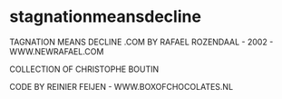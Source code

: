 stagnationmeansdecline
======================


TAGNATION MEANS DECLINE .COM BY RAFAEL ROZENDAAL - 2002 - WWW.NEWRAFAEL.COM

COLLECTION OF CHRISTOPHE BOUTIN

CODE BY REINIER FEIJEN - WWW.BOXOFCHOCOLATES.NL

<!-- language: lang-none 

 , __     , __
/|/  \   /|/  \
 |___/    |___/
 | \      | \
 |  \_/   |  \_/

 ____   ____
||R || ||R ||
||__|| ||__||
|/__\| |/__\|


 __    __
|__)  |__)
| \   | \


 _____    _____
|  __ \  |  __ \
| |__) | | |__) |
|  _  /  |  _  /
| | \ \  | | \ \
|_|  \_\ |_|  \_\



            _              _
            /' `\          /' `\
          /'     )       /'     )
        /' (___,/'     /' (___,/'
      /'   ;         /'   ;
    /'    /'       /'    /'
(,/'     (_,   (,/'     (_,


  __    __
 /__)  /__)
/ (   / (



  _    _
 /_/  /_/
/ \  / \

-->
